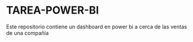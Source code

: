 # TAREA-POWER-BI
Este repositorio contiene un dashboard en power bi a cerca de las ventas de una compañía
